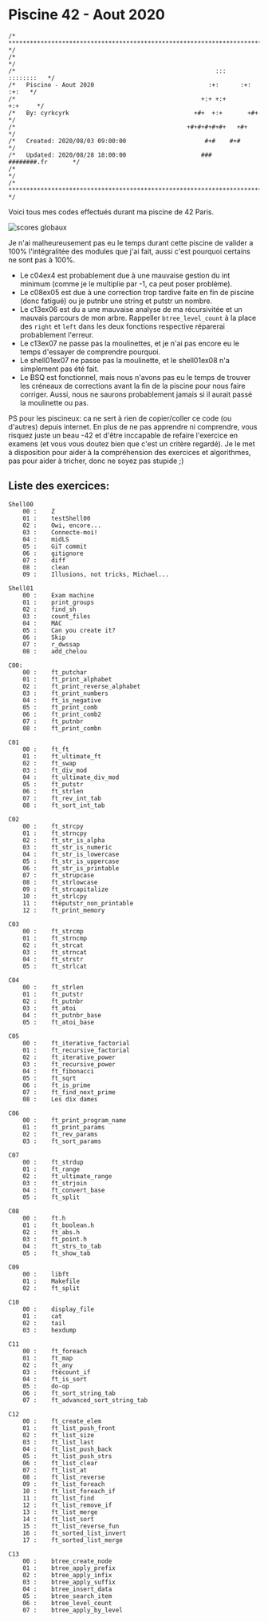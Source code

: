 # Piscine 42 - Aout 2020
```
/* ************************************************************************** */
/*                                                                            */
/*                                                        :::      ::::::::   */
/*   Piscine - Aout 2020                                :+:      :+:    :+:   */
/*                                                    +:+ +:+         +:+     */
/*   By: cyrkcyrk                                   +#+  +:+       +#+        */
/*                                                +#+#+#+#+#+   +#+           */
/*   Created: 2020/08/03 09:00:00                      #+#    #+#             */
/*   Updated: 2020/08/28 18:00:00                     ###   ########.fr       */
/*                                                                            */
/* ************************************************************************** */
```

Voici tous mes codes effectués durant ma piscine de 42 Paris.

![scores globaux](https://github.com/Cyrkcyrk/Piscine42/blob/master/Scores%20globaux.png?raw=true)

Je n'ai malheureusement pas eu le temps durant cette piscine de valider a 100% l'intégralitée des modules que j'ai fait, aussi c'est pourquoi certains ne sont pas à 100%.

- Le c04ex4 est probablement due à une mauvaise gestion du int minimum (comme je le multiplie par -1, ca peut poser problème).
- Le c08ex05 est due à une correction trop tardive faite en fin de piscine (donc fatigué) ou je putnbr une string et putstr un nombre.
- Le c13ex06 est du a une mauvaise analyse de ma récursivitée et un mauvais parcours de mon arbre. Rappeller `btree_level_count` à la place des `right` et `left` dans les deux fonctions respective réparerai probablement l'erreur.
- Le c13ex07 ne passe pas la moulinettes, et je n'ai pas encore eu le temps d'essayer de comprendre pourquoi.
- Le shell01ex07 ne passe pas la moulinette, et le shell01ex08 n'a simplement pas été fait.
- Le BSQ est fonctionnel, mais nous n'avons pas eu le temps de trouver les créneaux de corrections avant la fin de la piscine pour nous faire corriger. Aussi, nous ne saurons probablement jamais si il aurait passé la moulinette ou pas.

PS pour les piscineux: ca ne sert à rien de copier/coller ce code (ou d'autres) depuis internet. En plus de ne pas apprendre ni comprendre, vous risquez juste un beau -42 et d'être inccapable de refaire l'exercice en examens (et vous vous doutez bien que c'est un critère regardé). Je le met à disposition pour aider à la compréhension des exercices et algorithmes, pas pour aider à tricher, donc ne soyez pas stupide ;)

## Liste des exercices:
```
Shell00
	00 :	Z
	01 :	testShell00
	02 :	Owi, encore...
	03 :	Connecte-moi!
	04 :	midLS
	05 :	GiT commit
	06 :	gitignore
	07 :	diff
	08 :	clean
	09 :	Illusions, not tricks, Michael...

Shell01
	00 :	Exam machine
	01 :	print_groups
	02 :	find_sh
	03 :	count_files
	04 :	MAC
	05 :	Can you create it?
	06 :	Skip
	07 :	r_dwssap
	08 :	add_chelou

C00:
	00 :	ft_putchar
	01 :	ft_print_alphabet
	02 :	ft_print_reverse_alphabet
	03 :	ft_print_numbers
	04 :	ft_is_negative
	05 :	ft_print_comb
	06 :	ft_print_comb2
	07 :	ft_putnbr
	08 :	ft_print_combn

C01
	00 :	ft_ft
	01 :	ft_ultimate_ft
	02 :	ft_swap
	03 :	ft_div_mod
	04 :	ft_ultimate_div_mod
	05 :	ft_putstr
	06 :	ft_strlen
	07 :	ft_rev_int_tab
	08 :	ft_sort_int_tab

C02
	00 :	ft_strcpy
	01 :	ft_strncpy
	02 :	ft_str_is_alpha
	03 :	ft_str_is_numeric
	04 :	ft_str_is_lowercase
	05 :	ft_str_is_uppercase
	06 :	ft_str_is_printable
	07 :	ft_strupcase
	08 :	ft_strlowcase
	09 :	ft_strcapitalize
	10 :	ft_strlcpy
	11 :	ftèputstr_non_printable
	12 :	ft_print_memory

C03
	00 :	ft_strcmp
	01 :	ft_strncmp
	02 :	ft_strcat
	03 :	ft_strncat
	04 :	ft_strstr
	05 :	ft_strlcat

C04
	00 :	ft_strlen
	01 :	ft_putstr
	02 :	ft_putnbr
	03 :	ft_atoi
	04 :	ft_putnbr_base
	05 :	ft_atoi_base

C05
	00 :	ft_iterative_factorial
	01 :	ft_recursive_factorial
	02 :	ft_iterative_power
	03 :	ft_recursive_power
	04 :	ft_fibonacci
	05 :	ft_sqrt
	06 :	ft_is_prime
	07 :	ft_find_next_prime
	08 :	Les dix dames

C06
	00 :	ft_print_program_name
	01 :	ft_print_params
	02 :	ft_rev_params
	03 :	ft_sort_params

C07
	00 :	ft_strdup
	01 :	ft_range
	02 :	ft_ultimate_range
	03 :	ft_strjoin
	04 :	ft_convert_base
	05 :	ft_split

C08
	00 :	ft.h
	01 :	ft_boolean.h
	02 :	ft_abs.h
	03 :	ft_point.h
	04 :	ft_strs_to_tab
	05 :	ft_show_tab

C09
	00 :	libft
	01 :	Makefile
	02 :	ft_split

C10
	00 :	display_file
	01 :	cat
	02 :	tail
	03 :	hexdump

C11
	00 :	ft_foreach
	01 :	ft_map
	02 :	ft_any
	03 :	ftècount_if
	04 :	ft_is_sort
	05 :	do-op
	06 :	ft_sort_string_tab
	07 :	ft_advanced_sort_string_tab

C12
	00 :	ft_create_elem
	01 :	ft_list_push_front
	02 :	ft_list_size
	03 :	ft_list_last
	04 :	ft_list_push_back
	05 :	ft_list_push_strs
	06 :	ft_list_clear
	07 :	ft_list_at
	08 :	ft_list_reverse
	09 :	ft_list_foreach
	10 :	ft_list_foreach_if
	11 :	ft_list_find
	12 :	ft_list_remove_if
	13 :	ft_list_merge
	14 :	ft_list_sort
	15 :	ft_list_reverse_fun
	16 :	ft_sorted_list_invert
	17 :	ft_sorted_list_merge

C13
	00 :	btree_create_node
	01 :	btree_apply_prefix
	02 :	btree_apply_infix
	03 :	btree_apply_suffix
	04 :	btree_insert_data
	05 :	btree_search_item
	06 :	btree_level_count
	07 :	btree_apply_by_level
```
